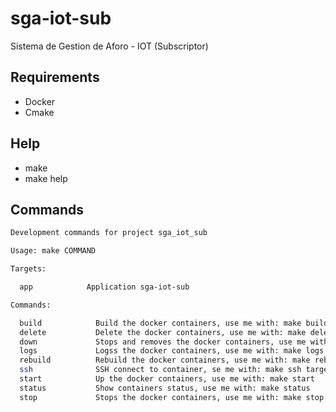 sga-iot-sub
===========
Sistema de Gestion de Aforo - IOT (Subscriptor)

Requirements
------------
* Docker
* Cmake

Help
----
* make
* make help

Commands
--------
```sh
Development commands for project sga_iot_sub

Usage: make COMMAND

Targets:

  app            Application sga-iot-sub

Commands:

  build            Build the docker containers, use me with: make build
  delete           Delete the docker containers, use me with: make delete
  down             Stops and removes the docker containers, use me with: make down
  logs             Logss the docker containers, use me with: make logs
  rebuild          Rebuild the docker containers, use me with: make rebuild
  ssh              SSH connect to container, se me with: make ssh target=api
  start            Up the docker containers, use me with: make start
  status           Show containers status, use me with: make status
  stop             Stops the docker containers, use me with: make stop
```
